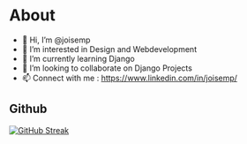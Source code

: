 # About
- 👋 Hi, I’m @joisemp
- 👀 I’m interested in Design and Webdevelopment
- 🌱 I’m currently learning Django
- 💞️ I’m looking to collaborate on Django Projects
- 📫 Connect with me : https://www.linkedin.com/in/joisemp/

## Github
[![GitHub Streak](https://streak-stats.demolab.com?user=joisemp&theme=dark)](https://git.io/streak-stats)

<!--
[![Joise MP's GitHub stats](https://github-readme-stats.vercel.app/api?username=joisemp&theme=github-dark-blue)](https://github.com/anuraghazra/github-readme-stats)
joisemp/joisemp is a ✨ special ✨ repository because its `README.md` (this file) appears on your GitHub profile.
You can click the Preview link to take a look at your changes.
--->
